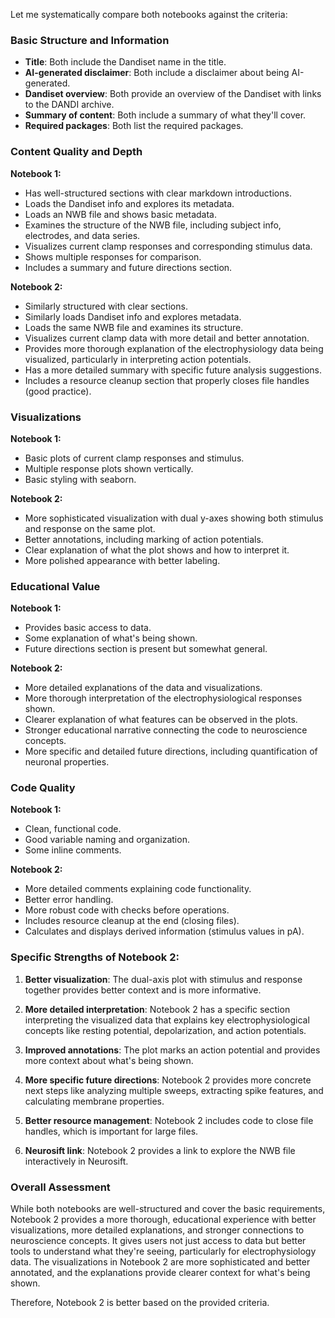 Let me systematically compare both notebooks against the criteria:

### Basic Structure and Information
- **Title**: Both include the Dandiset name in the title.
- **AI-generated disclaimer**: Both include a disclaimer about being AI-generated.
- **Dandiset overview**: Both provide an overview of the Dandiset with links to the DANDI archive.
- **Summary of content**: Both include a summary of what they'll cover.
- **Required packages**: Both list the required packages.

### Content Quality and Depth

**Notebook 1:**
- Has well-structured sections with clear markdown introductions.
- Loads the Dandiset info and explores its metadata.
- Loads an NWB file and shows basic metadata.
- Examines the structure of the NWB file, including subject info, electrodes, and data series.
- Visualizes current clamp responses and corresponding stimulus data.
- Shows multiple responses for comparison.
- Includes a summary and future directions section.

**Notebook 2:**
- Similarly structured with clear sections.
- Similarly loads Dandiset info and explores metadata.
- Loads the same NWB file and examines its structure.
- Visualizes current clamp data with more detail and better annotation.
- Provides more thorough explanation of the electrophysiology data being visualized, particularly in interpreting action potentials.
- Has a more detailed summary with specific future analysis suggestions.
- Includes a resource cleanup section that properly closes file handles (good practice).

### Visualizations

**Notebook 1:**
- Basic plots of current clamp responses and stimulus.
- Multiple response plots shown vertically.
- Basic styling with seaborn.

**Notebook 2:**
- More sophisticated visualization with dual y-axes showing both stimulus and response on the same plot.
- Better annotations, including marking of action potentials.
- Clear explanation of what the plot shows and how to interpret it.
- More polished appearance with better labeling.

### Educational Value

**Notebook 1:**
- Provides basic access to data.
- Some explanation of what's being shown.
- Future directions section is present but somewhat general.

**Notebook 2:**
- More detailed explanations of the data and visualizations.
- More thorough interpretation of the electrophysiological responses shown.
- Clearer explanation of what features can be observed in the plots.
- Stronger educational narrative connecting the code to neuroscience concepts.
- More specific and detailed future directions, including quantification of neuronal properties.

### Code Quality

**Notebook 1:**
- Clean, functional code.
- Good variable naming and organization.
- Some inline comments.

**Notebook 2:**
- More detailed comments explaining code functionality.
- Better error handling.
- More robust code with checks before operations.
- Includes resource cleanup at the end (closing files).
- Calculates and displays derived information (stimulus values in pA).

### Specific Strengths of Notebook 2:

1. **Better visualization**: The dual-axis plot with stimulus and response together provides better context and is more informative.

2. **More detailed interpretation**: Notebook 2 has a specific section interpreting the visualized data that explains key electrophysiological concepts like resting potential, depolarization, and action potentials.

3. **Improved annotations**: The plot marks an action potential and provides more context about what's being shown.

4. **More specific future directions**: Notebook 2 provides more concrete next steps like analyzing multiple sweeps, extracting spike features, and calculating membrane properties.

5. **Better resource management**: Notebook 2 includes code to close file handles, which is important for large files.

6. **Neurosift link**: Notebook 2 provides a link to explore the NWB file interactively in Neurosift.

### Overall Assessment

While both notebooks are well-structured and cover the basic requirements, Notebook 2 provides a more thorough, educational experience with better visualizations, more detailed explanations, and stronger connections to neuroscience concepts. It gives users not just access to data but better tools to understand what they're seeing, particularly for electrophysiology data. The visualizations in Notebook 2 are more sophisticated and better annotated, and the explanations provide clearer context for what's being shown.

Therefore, Notebook 2 is better based on the provided criteria.